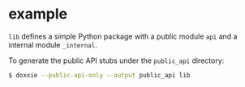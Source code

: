 # example

`lib` defines a simple Python package with a public module `api` and a
internal module `_internal`.

To generate the public API stubs under the `public_api` directory:

```bash
$ doxxie --public-api-only --output public_api lib
```
